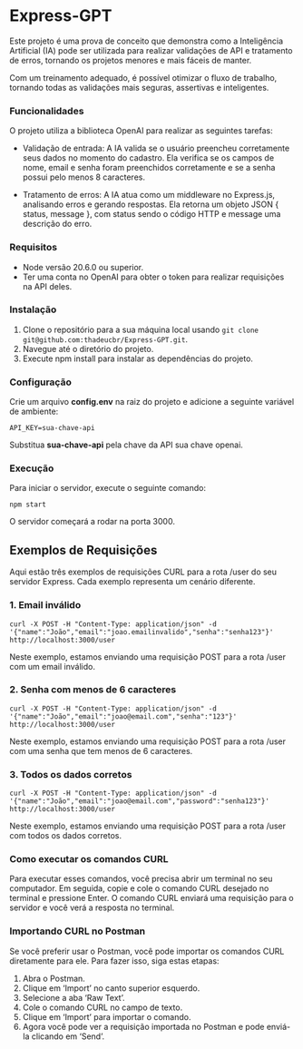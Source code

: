 # Express-GPT

Este projeto é uma prova de conceito que demonstra como a Inteligência Artificial (IA) pode ser utilizada para realizar validações de API e tratamento de erros, tornando os projetos menores e mais fáceis de manter. 

Com um treinamento adequado, é possível otimizar o fluxo de trabalho, tornando todas as validações mais seguras, assertivas e inteligentes.

### Funcionalidades
O projeto utiliza a biblioteca OpenAI para realizar as seguintes tarefas:

- Validação de entrada: A IA valida se o usuário preencheu corretamente seus dados no momento do cadastro. Ela verifica se os campos de nome, email e senha foram preenchidos corretamente e se a senha possui pelo menos 8 caracteres.

- Tratamento de erros: A IA atua como um middleware no Express.js, analisando erros e gerando respostas. Ela retorna um objeto JSON { status, message }, com status sendo o código HTTP e message uma descrição do erro.

### Requisitos
- Node versão 20.6.0 ou superior.
- Ter uma conta no OpenAI para obter o token para realizar requisições na API deles.

### Instalação
1. Clone o repositório para a sua máquina local usando ```git clone git@github.com:thadeucbr/Express-GPT.git```.
2. Navegue até o diretório do projeto.
3. Execute npm install para instalar as dependências do projeto.

### Configuração
Crie um arquivo **config.env** na raiz do projeto e adicione a seguinte variável de ambiente:

```API_KEY=sua-chave-api```

Substitua **sua-chave-api** pela chave da API sua chave openai.

### Execução
Para iniciar o servidor, execute o seguinte comando:

```npm start```

O servidor começará a rodar na porta 3000.

## Exemplos de Requisições
Aqui estão três exemplos de requisições CURL para a rota /user do seu servidor Express. Cada exemplo representa um cenário diferente.

### 1. Email inválido
```curl -X POST -H "Content-Type: application/json" -d '{"name":"João","email":"joao.emailinvalido","senha":"senha123"}' http://localhost:3000/user```

Neste exemplo, estamos enviando uma requisição POST para a rota /user com um email inválido.

### 2. Senha com menos de 6 caracteres
```curl -X POST -H "Content-Type: application/json" -d '{"name":"João","email":"joao@email.com","senha":"123"}' http://localhost:3000/user```

Neste exemplo, estamos enviando uma requisição POST para a rota /user com uma senha que tem menos de 6 caracteres.

### 3. Todos os dados corretos
```curl -X POST -H "Content-Type: application/json" -d '{"name":"João","email":"joao@email.com","password":"senha123"}' http://localhost:3000/user```

Neste exemplo, estamos enviando uma requisição POST para a rota /user com todos os dados corretos.

### Como executar os comandos CURL

Para executar esses comandos, você precisa abrir um terminal no seu computador. Em seguida, copie e cole o comando CURL desejado no terminal e pressione Enter. O comando CURL enviará uma requisição para o servidor e você verá a resposta no terminal.

### Importando CURL no Postman

Se você preferir usar o Postman, você pode importar os comandos CURL diretamente para ele. Para fazer isso, siga estas etapas:

1. Abra o Postman.
2. Clique em ‘Import’ no canto superior esquerdo.
3. Selecione a aba ‘Raw Text’.
4. Cole o comando CURL no campo de texto.
5. Clique em ‘Import’ para importar o comando.
6. Agora você pode ver a requisição importada no Postman e pode enviá-la clicando em ‘Send’.
